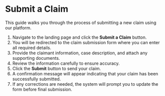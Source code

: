 # Submit a Claim

This guide walks you through the process of submitting a new claim using our platform.

1. Navigate to the landing page and click the **Submit a Claim** button.
2. You will be redirected to the claim submission form where you can enter all required details.
3. Provide the claimant information, case description, and attach any supporting documents.
4. Review the information carefully to ensure accuracy.
5. Click the **Submit** button to send your claim.
6. A confirmation message will appear indicating that your claim has been successfully submitted.
7. If any corrections are needed, the system will prompt you to update the form before final submission.